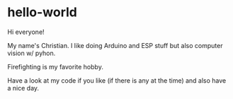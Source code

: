 # hello-world
Hi everyone!

My name's Christian. I like doing Arduino and ESP stuff but also computer vision w/ pyhon.

Firefighting is my favorite hobby.

Have a look at my code if you like (if there is any at the time) and also have a nice day.
